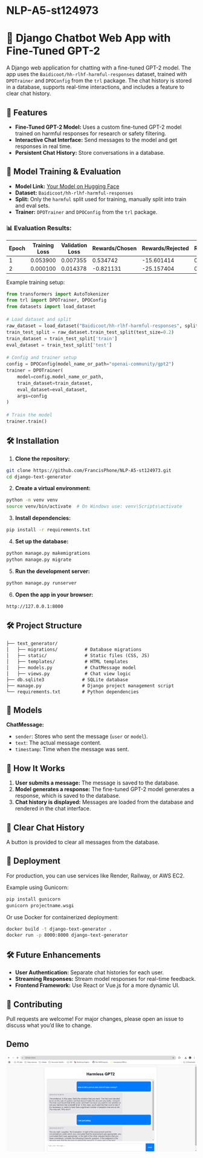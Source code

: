 # NLP-A5-st124973

# 🧠 Django Chatbot Web App with Fine-Tuned GPT-2

A Django web application for chatting with a fine-tuned GPT-2 model. The app uses the `Baidicoot/hh-rlhf-harmful-responses` dataset, trained with `DPOTrainer` and `DPOConfig` from the `trl` package. The chat history is stored in a database, supports real-time interactions, and includes a feature to clear chat history.

## 🚀 Features

- **Fine-Tuned GPT-2 Model:** Uses a custom fine-tuned GPT-2 model trained on harmful responses for research or safety filtering.
- **Interactive Chat Interface:** Send messages to the model and get responses in real time.
- **Persistent Chat History:** Store conversations in a database.

## 🧠 Model Training & Evaluation

- **Model Link:** [Your Model on Hugging Face](https://huggingface.co/Francis-Phone/gpt2-harmless)
- **Dataset:** `Baidicoot/hh-rlhf-harmful-responses`
- **Split:** Only the `harmful` split used for training, manually split into train and eval sets.
- **Trainer:** `DPOTrainer` and `DPOConfig` from the `trl` package.

### 📊 Evaluation Results:

| Epoch | Training Loss | Validation Loss | Rewards/Chosen | Rewards/Rejected | Rewards/Accuracies | Rewards/Margins | Logps/Chosen | Logps/Rejected | Logits/Chosen | Logits/Rejected |
|-------|---------------|----------------|----------------|------------------|--------------------|----------------|--------------|----------------|---------------|-----------------|
| 1     | 0.053900      | 0.007355       | 0.534742       | -15.601414       | 0.995968           | 16.136156      | -61.221371   | -276.333801    | -142.973419   | -146.674393     |
| 2     | 0.000100      | 0.014378       | -0.821131      | -25.157404       | 0.995968           | 24.336271      | -74.780106   | -371.893707    | -144.094681   | -149.105347     |

Example training setup:

```python
from transformers import AutoTokenizer
from trl import DPOTrainer, DPOConfig
from datasets import load_dataset

# Load dataset and split
raw_dataset = load_dataset("Baidicoot/hh-rlhf-harmful-responses", split="harmful")
train_test_split = raw_dataset.train_test_split(test_size=0.2)
train_dataset = train_test_split['train']
eval_dataset = train_test_split['test']

# Config and trainer setup
config = DPOConfig(model_name_or_path="openai-community/gpt2")
trainer = DPOTrainer(
    model=config.model_name_or_path,
    train_dataset=train_dataset,
    eval_dataset=eval_dataset,
    args=config
)

# Train the model
trainer.train()
```

## 🛠️ Installation

1. **Clone the repository:**
```bash
git clone https://github.com/FrancisPhone/NLP-A5-st124973.git
cd django-text-generator
```

2. **Create a virtual environment:**
```bash
python -m venv venv
source venv/bin/activate  # On Windows use: venv\Scripts\activate
```

3. **Install dependencies:**
```bash
pip install -r requirements.txt
```

4. **Set up the database:**
```bash
python manage.py makemigrations
python manage.py migrate
```

5. **Run the development server:**
```bash
python manage.py runserver
```

6. **Open the app in your browser:**
```
http://127.0.0.1:8000
```

## 🛠️ Project Structure
```
├── text_generator/
│   ├── migrations/          # Database migrations
│   ├── static/              # Static files (CSS, JS)
│   ├── templates/           # HTML templates
│   ├── models.py            # ChatMessage model
│   ├── views.py             # Chat view logic
├── db.sqlite3              # SQLite database
├── manage.py               # Django project management script
└── requirements.txt        # Python dependencies
```

## 📘 Models

**ChatMessage:**
- `sender`: Stores who sent the message (`user` or `model`).
- `text`: The actual message content.
- `timestamp`: Time when the message was sent.

## 🧠 How It Works

1. **User submits a message:** The message is saved to the database.
2. **Model generates a response:** The fine-tuned GPT-2 model generates a response, which is saved to the database.
3. **Chat history is displayed:** Messages are loaded from the database and rendered in the chat interface.

## 🧹 Clear Chat History

A button is provided to clear all messages from the database.

## 🚀 Deployment

For production, you can use services like Render, Railway, or AWS EC2.

Example using Gunicorn:
```bash
pip install gunicorn
gunicorn projectname.wsgi
```

Or use Docker for containerized deployment:
```bash
docker build -t django-text-generator .
docker run -p 8000:8000 django-text-generator
```

## 🛠️ Future Enhancements

- **User Authentication:** Separate chat histories for each user.
- **Streaming Responses:** Stream model responses for real-time feedback.
- **Frontend Framework:** Use React or Vue.js for a more dynamic UI.

## 🙌 Contributing

Pull requests are welcome! For major changes, please open an issue to discuss what you’d like to change.


## Demo
![APP IMAGE](demo.png)